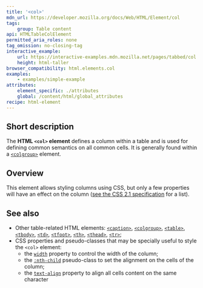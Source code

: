 ```yaml
---
title: '<col>'
mdn_url: https://developer.mozilla.org/docs/Web/HTML/Element/col
tags:
    group: Table content
api: HTMLTableColElement
permitted_aria_roles: none
tag_omission: no-closing-tag
interactive_example:
    url: https://interactive-examples.mdn.mozilla.net/pages/tabbed/col.html
    height: html-taller
browser_compatibility: html.elements.col
examples:
    - examples/simple-example
attributes:
    element_specific: ./attributes
    global: /content/html/global_attributes
recipe: html-element
---
```


## Short description

The **HTML `<col>` element** defines a column within a table and is used
for defining common semantics on all common cells. It is generally found
within a [`<colgroup>`](/en-US/docs/Web/HTML/Element/colgroup) element.

## Overview

This element allows styling columns using CSS, but only a few properties
will have an effect on the column ([see the CSS 2.1
specification](https://www.w3.org/TR/CSS21/tables.html#columns) for a
list).

## See also

- Other table-related HTML elements:
  [`<caption>`](/en-US/docs/Web/HTML/Element/caption),
  [`<colgroup>`](/en-US/docs/Web/HTML/Element/colgroup),
  [`<table>`](/en-US/docs/Web/HTML/Element/table),
  [`<tbody>`](/en-US/docs/Web/HTML/Element/tbody),
  [`<td>`](/en-US/docs/Web/HTML/Element/td),
  [`<tfoot>`](/en-US/docs/Web/HTML/Element/tfoot),
  [`<th>`](/en-US/docs/Web/HTML/Element/th),
  [`<thead>`](/en-US/docs/Web/HTML/Element/thead),
  [`<tr>`](/en-US/docs/Web/HTML/Element/tr);
- CSS properties and pseudo-classes that may be specially useful to
  style the `<col>` element:
  - the
    [`width`](/en-US/docs/Web/CSS/width)
    property to control the width of the column;
  - the
    [`:nth-child`](/en-US/docs/Web/CSS/:nth-child)
    pseudo-class to set the alignment on the cells of the column;
  - the
    [`text-align`](/en-US/docs/Web/CSS/text-align)
    property to align all cells content on the same character
